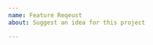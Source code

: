```yaml
---
name: Feature Reqeust
about: Suggest an idea for this project

---
```


<!---
Provide a general summary of the issue in the Title above.
Describe feature you are seggesting. Provide examples and explain context.
-->

